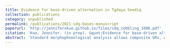 ```yaml
---
title: Evidence for base-driven alternation in Tgdaya Seediq
collection: publications
category: unpublished
permalink: /publications/2021-sdq-bases-manuscript
paperurl: 'http://jenniferxkuo.github.io/files/sdq_cobbling_1006.pdf'
citation: 'Kuo, Jennifer. (in prep). &quot;Evidence for base-driven alternation in Tgdaya Seediq.&quot;'
abstract: 'Standard morphophonological analysis allows composite URs, which &quot;cobble&quot; together information from multiple slots of a paradigm (Kenstowicz and Kisseberth, 1977). In contrast, under the single surface base hypothesis (Albright 2002 et seq.), the input to morphophonology must be a single slot in a paradigm. In this paper, I compare the two approaches by examining verb paradigms in Tgdaya Seediq. In a corpus study of the Seediq lexicon, I find that isolation stems are much more informative than suffixed forms. This asymmetry is argued to support the surface-base approach. Results are further supported in a production experiment, where speakers productively extended alternations from the isolation stem to novel suffixed forms. Interestingly, speakers also over-generalized certain patterns instead of matching lexical statistics. I propose that pattern over-extension is the result of a complexity bias, which cannot be accounted for in existing surface-base models of morphophonological learning. As an alternative, I propose a constraint-based analysis of Seediq alternations, with a complexity learning bias.'
---
```

